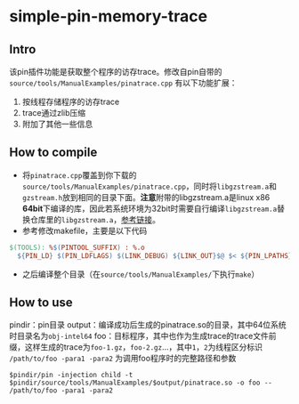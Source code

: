 simple-pin-memory-trace
=======================

## Intro 

该pin插件功能是获取整个程序的访存trace。修改自pin自带的`source/tools/ManualExamples/pinatrace.cpp`
有以下功能扩展：
1. 按线程存储程序的访存trace
1. trace通过zlib压缩
1. 附加了其他一些信息

## How to compile

+ 将`pinatrace.cpp`覆盖到你下载的`source/tools/ManualExamples/pinatrace.cpp`，同时将`libgzstream.a`和`gzstream.h`放到相同的目录下面。**注意**附带的libgzstream.a是linux x86 **64bit**下编译的库，因此若系统环境为32bit时需要自行编译`libgzstream.a`替换仓库里的`libgzstream.a`，[参考链接](http://www.cs.unc.edu/Research/compgeom/gzstream/)。
+ 参考修改makefile，主要是以下代码

```makefile
$(TOOLS): %$(PINTOOL_SUFFIX) : %.o
  ${PIN_LD} $(PIN_LDFLAGS) $(LINK_DEBUG) ${LINK_OUT}$@ $< ${PIN_LPATHS} $(PIN_LIBS) -L. -lgzstream -lz $(DBG)
```

+ 之后编译整个目录（在`source/tools/ManualExamples/`下执行`make`）

## How to use

pindir：pin目录
output：编译成功后生成的pinatrace.so的目录，其中64位系统时目录名为`obj-intel64`
foo：目标程序，其中也作为生成trace的trace文件前缀，这样生成的trace为`foo-1.gz`，`foo-2.gz`...，其中`1`，`2`为线程区分标识
`/path/to/foo -para1 -para2` 为调用foo程序时的完整路径和参数

`$pindir/pin -injection child -t $pindir/source/tools/ManualExamples/$output/pinatrace.so -o foo -- /path/to/foo -para1 -para2 `

